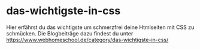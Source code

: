 # das-wichtigste-in-css
Hier erfährst du das wichtigste um schmerzfrei deine Htmlseiten mit CSS zu schmücken.
Die Blogbeiträge dazu findest du unter https://www.webhomeschool.de/category/das-wichtigste-in-css/
